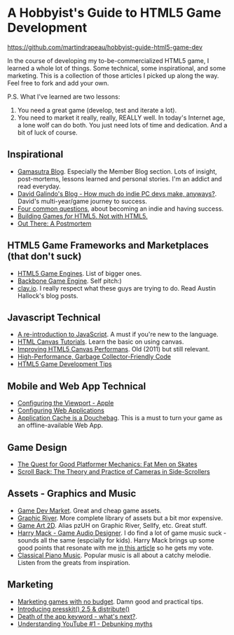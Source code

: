 # A Hobbyist's Guide to HTML5 Game Development
https://github.com/martindrapeau/hobbyist-guide-html5-game-dev

In the course of developing my to-be-commercialized HTML5 game, I learned a whole lot of things. Some technical, some inspirational, and some marketing. This is a collection of those articles I picked up along the way. Feel free to fork and add your own.

P.S. What I've learned are two lessons:
1. You need a great game (develop, test and iterate a lot).
2. You need to market it really, really, REALLY well.
In today's Internet age, a lone wolf can do both. You just need lots of time and dedication. And a bit of luck of course.

## Inspirational
- [Gamasutra Blog](http://www.gamasutra.com/blogs). Especially the Member Blog section. Lots of insight, post-mortems, lessons learned and personal stories. I'm an addict and read everyday.
- [David Galindo's Blog - How much do indie PC devs make, anyways?](http://www.gamasutra.com/blogs/DavidGalindo/20140109/208337/How_much_do_indie_PC_devs_make_anyways_Part_V.php). David's multi-year/game journey to success.
- [Four common questions](http://www.gamasutra.com/blogs/RamiIsmail/20140507/217160/Four_common_questions.php), about becoming an indie and having success.
- [Building Games *for* HTML5. Not with HTML5.](http://clay.io/blog/building-games-for-html5-not-with-html5/)
- [Out There: A Postmortem](http://www.gamasutra.com/blogs/MichaelPeiffert/20150402/240302/Out_There_A_Postmortem.php)

## HTML5 Game Frameworks and Marketplaces (that don't suck)
- [HTML5 Game Engines](https://html5gameengine.com/). List of bigger ones.
- [Backbone Game Engine](http://martindrapeau.github.io/backbone-game-engine/). Self pitch:)
- [clay.io](http://clay.io/). I really respect what these guys are trying to do. Read Austin Hallock's blog posts.

## Javascript Technical
- [A re-introduction to JavaScript](https://developer.mozilla.org/en-US/docs/Web/JavaScript/A_re-introduction_to_JavaScript). A must if you're new to the language.
- [HTML Canvas Tutorials](http://www.html5canvastutorials.com/). Learn the basic on using canvas.
- [Improving HTML5 Canvas Performans](http://www.html5rocks.com/en/tutorials/canvas/performance/). Old (2011) but still relevant.
- [High-Performance, Garbage Collector-Friendly Code](http://buildnewgames.com/garbage-collector-friendly-code/)
- [HTML5 Game Development Tips](http://clay.io/blog/html5-game-development-tips-part-1/)

## Mobile and Web App Technical
- [Configuring the Viewport - Apple](https://developer.apple.com/library/mac/documentation/AppleApplications/Reference/SafariWebContent/UsingtheViewport/UsingtheViewport.html)
- [Configuring Web Applications](https://developer.apple.com/library/ios/documentation/AppleApplications/Reference/SafariWebContent/ConfiguringWebApplications/ConfiguringWebApplications.html)
- [Application Cache is a Douchebag](http://alistapart.com/article/application-cache-is-a-douchebag). This is a must to turn your game as an offline-available Web App.

## Game Design
- [The Quest for Good Platformer Mechanics: Fat Men on Skates](http://www.gamasutra.com/blogs/BrendanVance/20130520/192627/The_Quest_for_Good_Platformer_Mechanics_Fat_Men_on_Ice_Skates.php)
- [Scroll Back: The Theory and Practice of Cameras in Side-Scrollers](https://docs.google.com/document/d/1iNSQIyNpVGHeak6isbP6AHdHD50gs8MNXF1GCf08efg/pub)

## Assets - Graphics and Music
- [Game Dev Market](https://www.gamedevmarket.net/). Great and cheap game assets.
- [Graphic River](http://graphicriver.net/category/game-assets). More complete library of assets but a bit mor expensive.
- [Game Art 2D](http://www.gameart2d.com/). Alias pzUH on Graphic River, Sellfy, etc. Great stuff.
- [Harry Mack - Game Audio Designer](http://www.harrymack.com/listen.html). I do find a lot of game music suck - sounds all the same (espcially for kids). Harry Mack brings up some good points that resonate with me [in this article](http://www.gamasutra.com/blogs/HarryMack/20150424/241874/GettingMaking_Game_Music_that_Fits__Comparative_Music_Series__Kids_vs_Kids.php) so he gets my vote.
- [Classical Piano Music](http://www.piano-midi.de/). Popular music is all about a catchy melodie. Listen from the greats from inspiration.

## Marketing
- [Marketing games with no budget](http://www.gamasutra.com/blogs/AlbertPalka/20150428/242083/Marketing_games_with_no_budget.php). Damn good and practical tips.
- [Introducing presskit() 2.5 & distribute()](http://www.gamasutra.com/blogs/RamiIsmail/20141222/233094/Introducing_presskit_25__distribute.php)
- [Death of the app keyword - what's next?](http://www.gamasutra.com/blogs/JonathanRaveh/20150506/242840/Death_of_the_app_keyword__whats_next.php).
- [Understanding YouTube #1 - Debunking myths](http://www.gamasutra.com/blogs/AlbertPalka/20150406/240508/Understanding_YouTube_1__Debunking_myths.php?utm_source=gamasutra&utm_medium=referal&utm_campaign=gamasutra2art)
